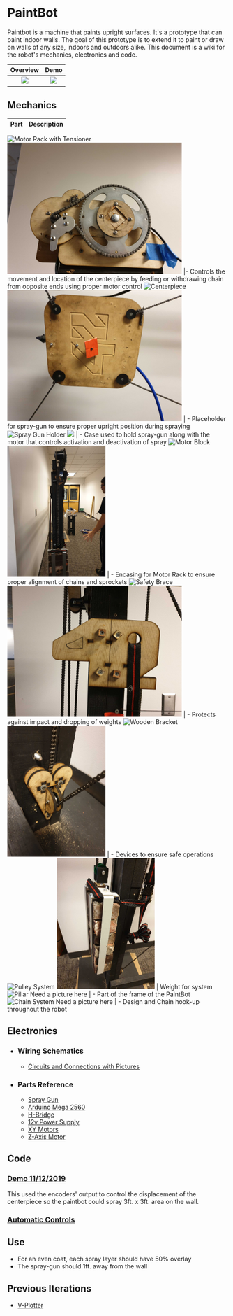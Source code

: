 # PaintBot
Paintbot is a machine that paints upright surfaces. It's a prototype that can paint indoor walls. The goal of this prototype is to extend it to paint or draw on walls of any size, indoors and outdoors alike. This document is a wiki for the robot's mechanics, electronics and code.<br/>

| Overview | Demo |
:-------------------------:|:-------------------------:
![](https://user-images.githubusercontent.com/49771001/69208512-aee35780-0b08-11ea-93d2-45092e5c55ee.png) | ![](https://github.com/UniKlo/PaintBot/blob/master/img_gif/demo.gif)

## Mechanics
| Part | Description |
:-------------------------:|:-------------------------:
![Motor Rack with Tensioner](https://github.com/UniKlo/PaintBot/tree/master/Mechanics/MotorRack)
<img src="https://github.com/UniKlo/PaintBot/blob/master/img_gif/motor%20rack%20with%20tensioner.jpg" height="300px"> |- Controls the movement and location of the centerpiece by feeding or withdrawing chain from opposite ends using proper motor control
![Centerpiece](https://github.com/UniKlo/PaintBot/tree/master/Mechanics/Centerpiece)
<img src="https://github.com/UniKlo/PaintBot/blob/master/img_gif/center%20piece.jpg" height="300px"/> | - Placeholder for spray-gun to ensure proper upright position during spraying
![Spray Gun Holder](https://github.com/UniKlo/PaintBot/tree/master/Mechanics/SprayGunHolder)
<img src="https://i.imgur.com/Dsu4iA6.jpg" height="300px"/> | - Case used to hold spray-gun along with the motor that controls activation and deactivation of spray
![Motor Block](https://github.com/UniKlo/PaintBot/tree/master/Mechanics/MotorBlock)
<img src="https://github.com/UniKlo/PaintBot/blob/master/img_gif/side.jpg" height="300px"/> | - Encasing for Motor Rack to ensure proper alignment of chains and sprockets
![Safety Brace](https://github.com/UniKlo/PaintBot/tree/master/Mechanics/PulleySystem)
<img src="https://github.com/UniKlo/PaintBot/blob/master/img_gif/safety%20brace.jpg" height="300px"/> | - Protects against impact and dropping of weights
![Wooden Bracket]()
<img src="https://github.com/UniKlo/PaintBot/blob/master/img_gif/safety%20brackets.jpg" height="300px"/> | - Devices to ensure safe operations
![Pulley System](https://github.com/UniKlo/PaintBot/tree/master/Mechanics/PulleyWeights)
<img src="https://github.com/UniKlo/PaintBot/blob/master/img_gif/pulley%20weights.jpg" height="300px"/> | Weight for system
![Pillar](https://github.com/UniKlo/PaintBot/tree/master/Mechanics/Pillar)
Need a picture here | - Part of the frame of the PaintBot
![Chain System](https://github.com/UniKlo/PaintBot/tree/master/Mechanics/ChainSystem)
Need a picture here | - Design and Chain hook-up throughout the robot


## Electronics
  - ### Wiring Schematics
    * [Circuits and Connections with Pictures](https://github.com/UniKlo/PaintBot/tree/master/Electronics/Wiring)
  
  - ###  Parts Reference
    * [Spray Gun](https://www.amazon.com/Graco-257025-Project-Painter-Sprayer/dp/B004Z2090U/ref=asc_df_B004Z2090U/?tag=hyprod-20&linkCode=df0&hvadid=198077767340&hvpos=1o2&hvnetw=g&hvrand=15997159825197345473&hvpone=&hvptwo=&hvqmt=&hvdev=c&hvdvcmdl=&hvlocint=&hvlocphy=9032020&hvtargid=pla-373698499647&psc=1)
    * [Arduino Mega 2560](https://store.arduino.cc/usa/mega-2560-r3)
    * [H-Bridge](https://www.amazon.com/HiLetgo-BTS7960-Driver-Arduino-Current/dp/B00WSN98DC)
    * [12v Power Supply](https://www.amazon.com/MENZO-Universal-Regulated-Switching-Computer/dp/B06VWV5YCH)
    * [XY Motors](https://electricscooterparts.com/motors-my6812.html)
    * [Z-Axis Motor](https://www.makermadecnc.com/product/z-axis-replacement-motor/)

## Code
### [Demo 11/12/2019](https://github.com/UniKlo/PaintBot/tree/master/DEMO_code) <br/>
This used the encoders' output to control the displacement of the centerpiece so the paintbot could spray 3ft. x 3ft. area on the wall.

### [Automatic Controls](https://github.com/UniKlo/PaintBot/tree/master/Automatic_Controls)

## Use
 * For an even coat, each spray layer should have 50% overlay
 * The spray-gun should 1ft. away from the wall
 
## Previous Iterations
 * [V-Plotter](https://github.com/UniKlo/PaintBot/tree/master/Iterations/V-Plotter)

